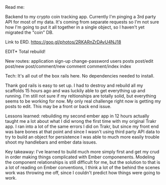 Read me:

Backend to my crypto coin tracking app. Currently I'm pinging a 3rd party API
for most of my data. It's coming from separate requests so I'm not sure how I'm
going to put it all together in a single object, so I  haven't yet migrated the
"coin" DB.

Link to ERD.
https://goo.gl/photos/2RKARnZrDAyU4NJ18


EDIT* Total rebuild!

New routes:
application
sign-up
change-password
users
posts
post/edit
post/new
post/comment/new
comment
comment/index
index

Tech: It's all out of the box rails here. No dependencies needed to install.

Thank god rails is easy to set up. I had to destroy and rebuild all my scaffolds
15 hours ago and was luckily able to get everything up and running.
I'm still not sure if my reltionships are totally solid, but everything seems to be working
for now. My only real challenge right now is getting my posts to edit. This may be a front or
back end issue.

Lessons learned: rebuilding my second ember app in 12 hours actually taught me a lot
about what I did wrong the first time with my original Trakr app. I ran into a lot of
the same errors I did on Trakr, but since my front end was bare bones at that point
and since I wasn't using third party API data to try to build an object for persistence
I was able to much more easily trouble shoot my handlebars and ember data issues.

Key takeaway: I've learned to build much more simply first and get my crud in order
making things complicated with Ember componenents. Modeling the component relationships
is still difficult for me, but the solution to that is a lot of reading on Ember conventions,
I think a lot of the behind the scenes work was throwing me off, since I couldn't predict how things
were going to work. 
